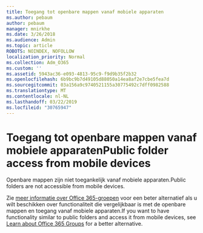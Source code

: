 ```yaml
---
title: Toegang tot openbare mappen vanaf mobiele apparaten
ms.author: pebaum
author: pebaum
manager: mnirkhe
ms.date: 3/26/2018
ms.audience: Admin
ms.topic: article
ROBOTS: NOINDEX, NOFOLLOW
localization_priority: Normal
ms.collection: Adm_O365
ms.custom: ''
ms.assetid: 5943ac36-e093-4813-95c9-f9d9b35f2b32
ms.openlocfilehash: 6b9bc9b7d49105d88050a14ea8af2e7cbe5fea7d
ms.sourcegitcommit: 03a156a9c9740521155a30775492c7dff0982588
ms.translationtype: MT
ms.contentlocale: nl-NL
ms.lasthandoff: 03/22/2019
ms.locfileid: "30765947"
---
```

# <a name="public-folder-access-from-mobile-devices"></a><span data-ttu-id="b931a-102">Toegang tot openbare mappen vanaf mobiele apparaten</span><span class="sxs-lookup"><span data-stu-id="b931a-102">Public folder access from mobile devices</span></span>

<span data-ttu-id="b931a-103">Openbare mappen zijn niet toegankelijk vanaf mobiele apparaten.</span><span class="sxs-lookup"><span data-stu-id="b931a-103">Public folders are not accessible from mobile devices.</span></span>
  
<span data-ttu-id="b931a-104">Zie [meer informatie over Office 365-groepen](https://support.office.com/article/learn-about-office-365-groups-b565caa1-5c40-40ef-9915-60fdb2d97fa2) voor een beter alternatief als u wilt beschikken over functionaliteit die vergelijkbaar is met de openbare mappen en toegang vanaf mobiele apparaten.</span><span class="sxs-lookup"><span data-stu-id="b931a-104">If you want to have functionality similar to public folders and access it from mobile devices, see [Learn about Office 365 Groups](https://support.office.com/article/learn-about-office-365-groups-b565caa1-5c40-40ef-9915-60fdb2d97fa2) for a better alternative.</span></span> 
  

